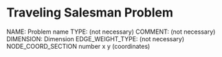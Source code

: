 Traveling Salesman Problem
==========================

NAME: Problem name
TYPE: (not necessary)
COMMENT: (not necessary)
DIMENSION: Dimension
EDGE_WEIGHT_TYPE: (not necessary)
NODE_COORD_SECTION
number x y (coordinates)
